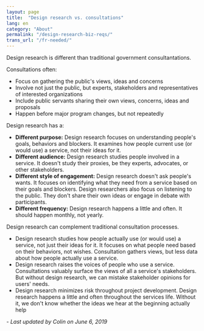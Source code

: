 ```yaml
---
layout: page
title:  "Design research vs. consultations"
lang: en
category: "About"
permalink: "/design-research-biz-reqs/"
trans_url: "/fr-needed/"
---
```


Design research is different than traditional government consultantations. 

Consultations often:
* Focus on gathering the public's views, ideas and concerns
* Involve not just the public, but experts, stakeholders and representatives of interested organizations
* Include public servants sharing their own views, concerns, ideas and proposals
* Happen before major program changes, but not repeatedly

Design research has a:
* **Different purpose:** Design research focuses on understanding people's goals, behaviors and blockers. It examines how people current use (or would use) a service, not their ideas for it.
* **Different audience:** Design research studies people involved in a service. It doesn't study their proxies, be they experts, advocates, or other stakeholders.
* **Different style of engagement:** Design research doesn't ask people's wants. It focuses on identifying what they need from a service based on their goals and blockers. Design researchers also focus on listening to the public. They don't share their own ideas or engage in debate with participants.
* **Different frequency:** Design research happens a little and often. It should happen monthly, not yearly.

Design research can complement traditional consultation processes.
* Design research studies how people actually use (or would use) a service, not just their ideas for it. It focuses on what people need based on their behaviors, not wishes. Consultation  gathers views, but less data about how people actually use a service.
* Design research raises the voices of people who use a service. Consultations valuably surface the views of all a service's stakeholders. But without design research, we can mistake stakeholder opinions for users' needs.
* Design research minimizes risk throughout project development. Design research happens a little and often throughout the services life. Without it, we don't know whether the ideas we hear at the beginning actually help

_- Last updated by Colin on June 6, 2019_
